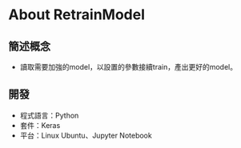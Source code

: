 # About RetrainModel

## 簡述概念

- 讀取需要加強的model，以設置的參數接續train，產出更好的model。

## 開發

- 程式語言：Python
- 套件：Keras
- 平台：Linux Ubuntu、Jupyter Notebook

